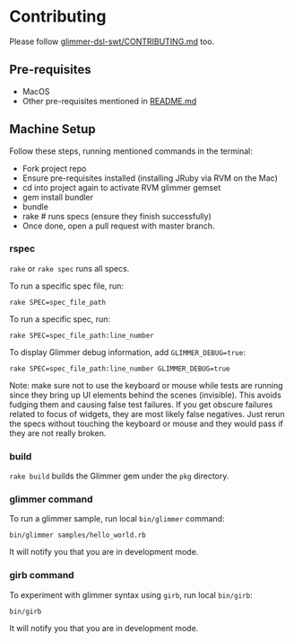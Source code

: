 # Contributing

Please follow [glimmer-dsl-swt/CONTRIBUTING.md](https://github.com/AndyObtiva/glimmer-dsl-swt/blob/master/CONTRIBUTING.md) too.

## Pre-requisites

- MacOS
- Other pre-requisites mentioned in [README.md](https://github.com/AndyObtiva/glimmer/tree/master#pre-requisites)

## Machine Setup

Follow these steps, running mentioned commands in the terminal:
- Fork project repo
- Ensure pre-requisites installed (installing JRuby via RVM on the Mac)
- cd into project again to activate RVM glimmer gemset
- gem install bundler
- bundle
- rake # runs specs (ensure they finish successfully)
- Once done, open a pull request with master branch.

### rspec

`rake` or `rake spec` runs all specs.

To run a specific spec file, run:
```
rake SPEC=spec_file_path
```

To run a specific spec, run:
```
rake SPEC=spec_file_path:line_number
```

To display Glimmer debug information, add `GLIMMER_DEBUG=true`:
```
rake SPEC=spec_file_path:line_number GLIMMER_DEBUG=true
```

Note: make sure not to use the keyboard or mouse while tests are running since they bring up UI elements behind the scenes (invisible). This avoids fudging them and causing false test failures. If you get obscure failures related to focus of widgets, they are most likely false negatives. Just rerun the specs without touching the keyboard or mouse and they would pass if they are not really broken.

### build

`rake build` builds the Glimmer gem under the `pkg` directory.

### glimmer command

To run a glimmer sample, run local `bin/glimmer` command:
```
bin/glimmer samples/hello_world.rb
```

It will notify you that you are in development mode.

### girb command

To experiment with glimmer syntax using `girb`, run local `bin/girb`:
```
bin/girb
```

It will notify you that you are in development mode.
